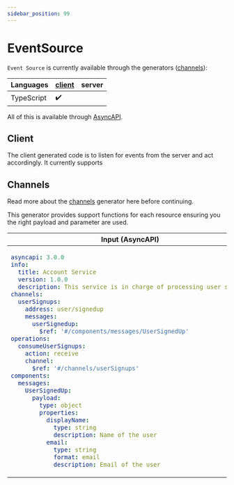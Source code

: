 ```yaml
---
sidebar_position: 99
---
```


# EventSource
`Event Source` is currently available through the generators ([channels](#channels)):

| **Languages** | [client](#client) | server |
|---|---|---|
| TypeScript | ✔️ |  |

All of this is available through [AsyncAPI](../inputs/asyncapi.md).

## Client

The client generated code is to listen for events from the server and act accordingly. It currently supports 

## Channels
Read more about the [channels](../generators/channels.md) generator here before continuing.

This generator provides support functions for each resource ensuring you the right payload and parameter are used. 

<table>
<thead>
  <tr>
    <th>Input (AsyncAPI)</th>
    <th>Using the code</th>
  </tr>
</thead>
<tbody>
  <tr>
    <td>

```yaml
asyncapi: 3.0.0
info:
  title: Account Service
  version: 1.0.0
  description: This service is in charge of processing user signups
channels:
  userSignups:
    address: user/signedup
    messages:
      userSignedup:
        $ref: '#/components/messages/UserSignedUp'
operations:
  consumeUserSignups:
    action: receive
    channel:
      $ref: '#/channels/userSignups'
components:
  messages:
    UserSignedUp:
      payload:
        type: object
        properties:
          displayName:
            type: string
            description: Name of the user
          email:
            type: string
            format: email
            description: Email of the user

```
</td>
    <td>

```ts
// Location depends on the payload generator configurations
import { UserSignedup } from './__gen__/payloads/UserSignedup';
// Location depends on the channel generator configurations
import { Protocols } from './__gen__/channels';
const { event_source_client } = Protocols;
const { listenForUserSignedup } = event_source_client;
const listenCallback = async (
  messageEvent: UserSignedUp | null, 
  parameters: UserSignedUpParameters | null,
  error?: string
) => {
  // Do stuff once you receive the event
};
listenForUserSignedup(listenCallback, {baseUrl: 'http://localhost:3000'})
```	
</td>
  </tr>
</tbody>
</table>
